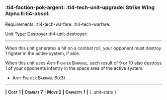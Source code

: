 ### :ti4-faction-pok-argent: :ti4-tech-unit-upgrade: **Strike Wing Alpha II**:ti4-absol:

Requirements: :ti4-tech-warfare: :ti4-tech-warfare:

Unit Type: Destroyer :ti4-unit-destroyer:

---

When this unit generates a hit on a combat roll, your opponent must destroy 1 fighter in the active system, if able.

When this unit uses <span style="font-variant:small-caps;">Anti-Fighter Barrage</span>, each result of 9 or 10 also destroys 1 of your opponents infantry in the space area of the active system.

* <span style="font-variant:small-caps;">Anti-Fighter Barrage 6(x3)</span> 

---

__|__ <span style="font-variant:small-caps;white-space: nowrap;">**Cost 1**</span> __|__ <span style="font-variant:small-caps;white-space: nowrap;">**Combat 7**</span> __|__ <span style="font-variant:small-caps;white-space: nowrap;">**Move 2**</span> __|__ <span style="font-variant:small-caps;white-space: nowrap;">**Capacity 1**</span> __|__
{ .unit-stats }
